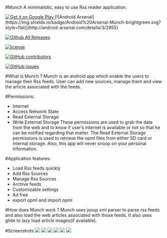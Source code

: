 #Munch
A minimalistic, easy to use Rss reader application.

<a href="https://play.google.com/store/apps/details?id=rezaduty.chdev.ks.munch">
  <img alt="Get it on Google Play"
       src="http://www.androiddocs.com/images/brand/en_app_rgb_wo_45.png" />
</a>
[![Android Arsenal](https://img.shields.io/badge/Android%20Arsenal-Munch-brightgreen.svg?style=flat)](http://android-arsenal.com/details/3/2955)

[![Github All Releases](https://img.shields.io/github/downloads/atom/atom/total.svg)]()

[![license](https://img.shields.io/github/license/mashape/apistatus.svg)]()

[![GitHub contributors](https://img.shields.io/github/contributors/cdnjs/cdnjs.svg)]()

[![GitHub issues](https://img.shields.io/github/issues/badges/shields.svg)]()

#What is Munch ?
Munch is an android app which enable the users to manage their Rss feeds. User can add new sources, manage them and view the article associated with the feeds.

#Permissions:
* Internet
* Access Network State
* Read External Storage
* Write External Storage
These permissions are used to grab the data from the web and to know if user’s internet is available or not so that he can be notified regarding that matter. The Read External Storage permissions is used to retrieve the opml files from either SD card or internal storage. Also, this app will never snoop on your personal information.

#Application features:
* Load Rss feeds quickly
* Add Rss Sources
* Manage Rss Sources
* Archive feeds
* Customizable settings
* Ad free
* export opml and import opml

#How does Munch work ?
Munch uses jsoup xml parser to parse rss feeds and also load the web articles associated with those feeds. It also uses glide to lazy load article images(if available).

#Screenshots
![](https://lh3.googleusercontent.com/_nFUASUq-EEayxKAR5J2Pne94Fi_napfkaF8Ov1s7rPZuBH9kQBQtbK9L1F2FQa7YUg=h900-rw)
![](https://lh3.googleusercontent.com/625tiEodzuBVr5R_g8sVff8m-Z74EH1LdzRa6XufT94qcUCw13HaVdkUSIxbDWQ1hA=h900-rw)
![](https://lh3.googleusercontent.com/4GGI6N2Zdtg1-Fd1RuhEbJ3PWUEeR-ioyOt7XdUrelgAD6gJqnnaRot8PW0I-s39Cg=h900-rw)
![](https://lh3.googleusercontent.com/VaKLswqGi7QL7cAOE99ZIdIpsgGJFm8140AUUV5__8jrregugPM1-2nGPx4onUow2V_D=h900-rw)
![](https://lh3.googleusercontent.com/iMNYSHzW7q06dsfhs52XNHJOBVwt3YV5FV1WrRTK_VacHW_gHscDIBAMHnBogNkTWXvW=h900-rw)
![](https://lh3.googleusercontent.com/tkqDfYKtVhkKO4FgP3-nml3ctfprs2mqlHk0_AZCeYAmyxezOXKyYUBeGioyuWBcIGU=h900-rw)
